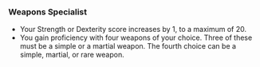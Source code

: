 ### Weapons Specialist

- Your Strength or Dexterity score increases by 1, to a maximum of 20.
- You gain proficiency with four weapons of your choice.
  Three of these must be a simple or a martial weapon.
  The fourth choice can be a simple, martial, or rare weapon.

